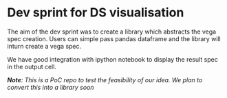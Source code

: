 # Dev sprint for DS visualisation

The aim of the dev sprint was to create a library which abstracts the vega spec creation. Users can simple pass pandas dataframe and the library will inturn create a vega spec.

We have good integration with ipython notebook to display the result spec in the output cell.

*__Note__: This is a PoC repo to test the feasibility of our idea. We plan to convert this into a library soon*
